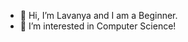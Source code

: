 - 👋 Hi, I’m Lavanya and I am a Beginner.
- 👀 I’m interested in Computer Science! 

<!---
LavanyaBeginner/LavanyaBeginner is a ✨ special ✨ repository because its `README.md` (this file) appears on your GitHub profile.
You can click the Preview link to take a look at your changes.
--->

